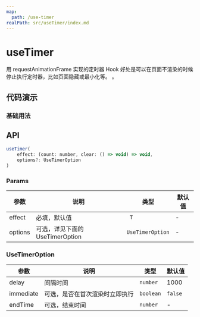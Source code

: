 ```yaml
---
map:
  path: /use-timer
realPath: src/useTimer/index.md
---
```


# useTimer
用 requestAnimationFrame 实现的定时器 Hook 好处是可以在页面不渲染的时候停止执行定时器，比如页面隐藏或最小化等。
。

## 代码演示

### 基础用法

<demo src="./demo/demo.vue"
  lang="vue"
  title="基础用法">
</demo>

## API

```javascript
useTimer(
    effect: (count: number, clear: () => void) => void,
    options?: UseTimerOption
)
```

### Params

| 参数    | 说明                               | 类型      | 默认值 |
| ------- | ---------------------------------- | --------- | ------ |
| effect   | 必填，默认值                      | ` T`     | -      |
| options | 可选，详见下面的 UseTimerOption | `UseTimerOption` |  -  |


### UseTimerOption

| 参数     | 说明                       | 类型      | 默认值  |
| -------- | -------------------------- | --------- | ------- |
| delay     | 间隔时间       | `number`  | 1000  |
| immediate  | 可选，是否在首次渲染时立即执行 | `boolean` | `false` |
| endTime     | 可选，结束时间       | `number`  | -  |

